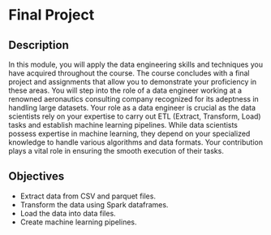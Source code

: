# Final Project <br/>

## Description <br/>
In this module, you will apply the data engineering skills and techniques you have acquired throughout the course. The course concludes with a final project and assignments that allow you to demonstrate your proficiency in these areas. You will step into the role of a data engineer working at a renowned aeronautics consulting company recognized for its adeptness in handling large datasets. Your role as a data engineer is crucial as the data scientists rely on your expertise to carry out ETL (Extract, Transform, Load) tasks and establish machine learning pipelines. While data scientists possess expertise in machine learning, they depend on your specialized knowledge to handle various algorithms and data formats. Your contribution plays a vital role in ensuring the smooth execution of their tasks. <br/>

## Objectives <br/>
* Extract data from CSV and parquet files.
* Transform the data using Spark dataframes.
* Load the data into data files.
* Create machine learning pipelines.